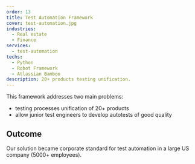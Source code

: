 ```yaml
---
order: 13
title: Test Automation Framework
cover: test-automation.jpg
industries:
  - Real estate
  - Finance 
services:
  - test-automation
techs:
  - Python
  - Robot Framework
  - Atlassian Bamboo
description: 20+ products testing unification.           
---
```

This framework addresses two main problems:
* testing processes unification of 20+ products
* allow junior test engineers to develop autotests of good quality

## Outcome

Our solution became corporate standard for test automation in a large US company (5000+ employees).